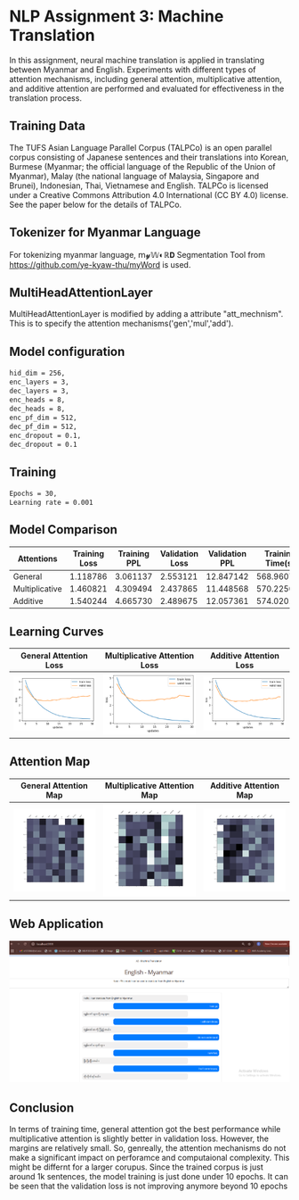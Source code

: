 # NLP Assignment 3: Machine Translation

In this assignment, neural machine translation is applied in translating between Myanmar and English. Experiments with different types of attention mechanisms, including general attention, multiplicative attention, and additive attention are performed and evaluated for
effectiveness in the translation process.

## Training Data

The TUFS Asian Language Parallel Corpus (TALPCo) is an open parallel corpus consisting of Japanese sentences and their translations into Korean, Burmese (Myanmar; the official language of the Republic of the Union of Myanmar), Malay (the national language of Malaysia, Singapore and Brunei), Indonesian, Thai, Vietnamese and English. TALPCo is licensed under a Creative Commons Attribution 4.0 International (CC BY 4.0) license. See the paper below for the details of TALPCo.

## Tokenizer for Myanmar Language

For tokenizing myanmar language, 𝗆𝔂𝕎◐ℝ𝗗 Segmentation Tool from https://github.com/ye-kyaw-thu/myWord is used.

## MultiHeadAttentionLayer

MultiHeadAttentionLayer is modified by adding a attribute "att_mechnism". This is to specify the attention mechanisms('gen','mul','add').

## Model configuration

    hid_dim = 256,
    enc_layers = 3,
    dec_layers = 3,
    enc_heads = 8,
    dec_heads = 8,
    enc_pf_dim = 512,
    dec_pf_dim = 512,
    enc_dropout = 0.1,
    dec_dropout = 0.1

## Training

    Epochs = 30,
    Learning rate = 0.001


## Model Comparison

| Attentions       | Training Loss | Training PPL | Validation Loss | Validation PPL | Training Time(s)
|------------------|---------------|--------------|-----------------|----------------|----------------|
| General       |       1.118786	     |       3.061137	        |      2.553121        |      12.847142	       | 568.960705 
| Multiplicative|         1.460821          |       4.309494	        |      2.437865	        |       11.448568	       | 570.225025
| Additive      |        1.540244	         |      4.665730	        |       2.489675	        |         12.057361	| 574.020139


## Learning Curves

| General Attention Loss   | Multiplicative Attention Loss  | Additive Attention Loss                                       |
|----------------------------------------------|----------------------------------------------|----------------------------------------------|
| <img src="./images/gen_loss.png" width="300"/> | <img src="./images/mul_loss.png" width="300"/> | <img src="./images/add_loss.png" width="300"/> |

## Attention Map

| General Attention Map                                     | Multiplicative Attention Map                                      | Additive Attention Map                                       |
|----------------------------------------------|----------------------------------------------|----------------------------------------------|
| <img src="./images/gen_map.png" width="300"/> | <img src="./images/mul_map.png" width="300"/> | <img src="./images/add_map.png" width="300"/> | 


## Web Application

<img src="./images/a3_web.png" width="600" length="400"/>

## Conclusion

In terms of training time, general attention got the best performance while multiplicative attention is slightly better in validation loss. However, the margins are relatively small. So, genreally, the attention mechanisms do not make a significant impact on perforamce and computaional complexity. This might be differnt for a larger corupus. Since the trained corpus is just around 1k sentences, the model training is just done under 10 epochs. It can be seen that the validation loss is not improving anymore beyond 10 epochs